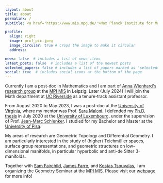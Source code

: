 ```yaml
---
layout: about
title: about
permalink: /
subtitle: <a href='https://www.mis.mpg.de/'>Max Planck Institute for Mathematics in the Sciences</a>. Office G2 10. Inselstraße 22, 04103 Leipzig, Germany.

profile:
  align: right
  image: prof_pic.jpeg
  image_circular: true # crops the image to make it circular
  address:

news: false  # includes a list of news items
latest_posts: false  # includes a list of the newest posts
selected_papers: false # includes a list of papers marked as "selected={true}"
social: true  # includes social icons at the bottom of the page
---
```


Currently I am a post-doc in Mathematics and I am part of [Anna Wienhard's research group](https://www.mis.mpg.de/geometry-groups-dynamics) at the [MPI MIS](https://www.mis.mpg.de/) in Leipzig. Later (July 2024) I will join the Math department at [UC Riverside](https://mathdept.ucr.edu/) as a tenure-track assistant professor.

From August 2020 to May 2023, I was a post-doc at the [University of Virginia](https://math.virginia.edu), where my mentor was Prof. [Sara Maloni](https://sites.google.com/view/sara-maloni). I defended my [Ph.D. thesis](https://orbilu.uni.lu/bitstream/10993/43901/1/thesis_main.pdf) in July 2020 at the [University of Luxembourg](https://wwwen.uni.lu), under the supervision of Prof. [Jean-Marc Schlenker](http://math.uni.lu/schlenker/). I studied for my Bachelor and Master at the [University of Pisa](https://www.unipi.it/index.php/english).

My areas of research are Geometric Topology and Differential Geometry. I am particularly interested in the study of (higher) Teichmüller spaces, surface group representations, and geometric structures on low-dimensional manifolds, in  particular hyperbolic and anti-de Sitter 3-manifolds.

Together with [Sam Fairchild](https://sites.google.com/view/sfairchild/home), [James Farre](https://sites.google.com/site/jamesfarremath/), and [Kostas Tsouvalas](https://sites.google.com/view/konstantinos-tsouvalas/home), I am organizing the Geometry Seminar at the [MPI MIS](https://www.mis.mpg.de/). Please visit our [webpage](https://www.mis.mpg.de/geometry-groups-dynamics/seminars/upcoming-seminars.html) for more info!
